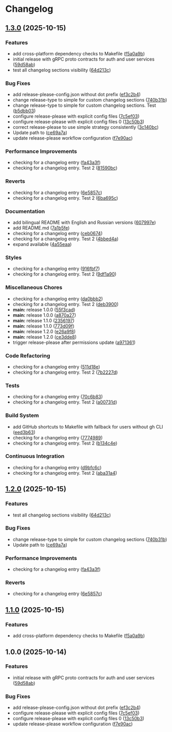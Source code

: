 # Changelog

## [1.3.0](https://github.com/AvdienkoSergey/grpc-contracts/compare/grpc-contracts-v1.2.0...grpc-contracts-v1.3.0) (2025-10-15)


### Features

* add cross-platform dependency checks to Makefile ([f5a0a9b](https://github.com/AvdienkoSergey/grpc-contracts/commit/f5a0a9bac38ba8f0d5ae6311d02acd76c2286287))
* initial release with gRPC proto contracts for auth and user services ([59d58ab](https://github.com/AvdienkoSergey/grpc-contracts/commit/59d58ab40b51b17ac86bf7a560cdbc13cf96c336))
* test all changelog sections visibility ([64d213c](https://github.com/AvdienkoSergey/grpc-contracts/commit/64d213c46b264ddc4eda4bcfb74926434ae6608e))


### Bug Fixes

* add release-please-config.json without dot prefix ([ef3c2b4](https://github.com/AvdienkoSergey/grpc-contracts/commit/ef3c2b408b87a43b18b5c7193988fb83a5036d24))
* change release-type to simple for custom changelog sections ([740b31b](https://github.com/AvdienkoSergey/grpc-contracts/commit/740b31b959adb8ef9a635f01de50802f73485d42))
* change release-type to simple for custom changelog sections. Test ([b5dbb03](https://github.com/AvdienkoSergey/grpc-contracts/commit/b5dbb03cb05b983e284efc46deeec984440104cf))
* configure release-please with explicit config files ([7c5ef03](https://github.com/AvdienkoSergey/grpc-contracts/commit/7c5ef03cf257afc91340857d4bf76e1f36b506b4))
* configure release-please with explicit config files 0 ([13c50b3](https://github.com/AvdienkoSergey/grpc-contracts/commit/13c50b3543ce20ad924d021b08f5f34e98aaa7d3))
* correct release-please to use simple strategy consistently ([3c140bc](https://github.com/AvdienkoSergey/grpc-contracts/commit/3c140bc25b80b2cc5e2b5c7a0ecd6449c39c6704))
* Update path to ([ce69a7a](https://github.com/AvdienkoSergey/grpc-contracts/commit/ce69a7ae0a57a8e78faf5c4e79f1d07e3812098b))
* update release-please workflow configuration ([f7e90ac](https://github.com/AvdienkoSergey/grpc-contracts/commit/f7e90ac033797ed8a9a3dffcb8b1ff8fba64e13f))


### Performance Improvements

* checking for a changelog entry ([fa43a3f](https://github.com/AvdienkoSergey/grpc-contracts/commit/fa43a3f3bfc032768883d890eb53b38cea45ecfa))
* checking for a changelog entry. Test 2 ([81590bc](https://github.com/AvdienkoSergey/grpc-contracts/commit/81590bcf8abdca35f9e54f9d793690e61042704e))


### Reverts

* checking for a changelog entry ([6e5857c](https://github.com/AvdienkoSergey/grpc-contracts/commit/6e5857c8d21f8f33867ee9e1c22abc59d2e191b9))
* checking for a changelog entry. Test 2 ([6ba695c](https://github.com/AvdienkoSergey/grpc-contracts/commit/6ba695c6ed7c920095c3a61437b16d68342755a7))


### Documentation

* add bilingual README with English and Russian versions ([607997e](https://github.com/AvdienkoSergey/grpc-contracts/commit/607997e1abb424f7011761bd8f86ba8801069077))
* add README.md ([7a1b5fe](https://github.com/AvdienkoSergey/grpc-contracts/commit/7a1b5fe8c5b99ef000c4b3ea15bd1a5d545ff4b4))
* checking for a changelog entry ([ceb0674](https://github.com/AvdienkoSergey/grpc-contracts/commit/ceb0674399048e03500e610b566f4090dc26701b))
* checking for a changelog entry. Test 2 ([4bbed4a](https://github.com/AvdienkoSergey/grpc-contracts/commit/4bbed4aa045791d75268a86f3cb5be0cc0cd63ce))
* expand available ([4a55eaa](https://github.com/AvdienkoSergey/grpc-contracts/commit/4a55eaa1a59dd1fbcf2226c8489b8abca8696b0c))


### Styles

* checking for a changelog entry ([916fbf7](https://github.com/AvdienkoSergey/grpc-contracts/commit/916fbf78355d2f9b4fa991cb60d371121bd09266))
* checking for a changelog entry. Test 2 ([9df1a90](https://github.com/AvdienkoSergey/grpc-contracts/commit/9df1a90941b8d8cbcf12b4b7fd4e790584258b43))


### Miscellaneous Chores

* checking for a changelog entry ([da0bbb2](https://github.com/AvdienkoSergey/grpc-contracts/commit/da0bbb21de211bc2b4c207b3b0ba036c4b718bc2))
* checking for a changelog entry. Test 2 ([deb3900](https://github.com/AvdienkoSergey/grpc-contracts/commit/deb3900c4f025f25bf4c127a9ff5df18e70e29f1))
* **main:** release 1.0.0 ([55f3cad](https://github.com/AvdienkoSergey/grpc-contracts/commit/55f3cad79150136a5023b29085a1e8c51bb5565b))
* **main:** release 1.0.0 ([a870a27](https://github.com/AvdienkoSergey/grpc-contracts/commit/a870a27cd6490d1a8ebcb577d0a7de9fecdb38c8))
* **main:** release 1.1.0 ([2356197](https://github.com/AvdienkoSergey/grpc-contracts/commit/2356197a73f8b5d9acf5b0fea95c13dde11f65db))
* **main:** release 1.1.0 ([773d09f](https://github.com/AvdienkoSergey/grpc-contracts/commit/773d09fcffc1b86a262f79fcd10e55ac06d5a431))
* **main:** release 1.2.0 ([e26a9f8](https://github.com/AvdienkoSergey/grpc-contracts/commit/e26a9f815efb3b5ddd3918d885de8ef38d55a530))
* **main:** release 1.2.0 ([ce3dde8](https://github.com/AvdienkoSergey/grpc-contracts/commit/ce3dde8247b08e580b86568e7f24a997899603ab))
* trigger release-please after permissions update ([a971361](https://github.com/AvdienkoSergey/grpc-contracts/commit/a971361a3decc8f52e1160230d3a921f9ee1ceb6))


### Code Refactoring

* checking for a changelog entry ([511d18e](https://github.com/AvdienkoSergey/grpc-contracts/commit/511d18e0d5baf8e4da652c4e35bf771962357563))
* checking for a changelog entry. Test 2 ([7b2227d](https://github.com/AvdienkoSergey/grpc-contracts/commit/7b2227ddbe04f07b9413d650e51bbf19e0388efb))


### Tests

* checking for a changelog entry ([70c6b83](https://github.com/AvdienkoSergey/grpc-contracts/commit/70c6b830eb392ecc4abd19884f8ec2a5745a29db))
* checking for a changelog entry. Test 2 ([a00731d](https://github.com/AvdienkoSergey/grpc-contracts/commit/a00731de4cd97ac779c85db6fc6adc10d2e2c207))


### Build System

* add GitHub shortcuts to Makefile with fallback for users without gh CLI ([eed3b63](https://github.com/AvdienkoSergey/grpc-contracts/commit/eed3b633f1c305cec47a11123587d25a0abc470f))
* checking for a changelog entry ([7774989](https://github.com/AvdienkoSergey/grpc-contracts/commit/7774989cb3fe6c023d3d0370b561deb7cfdd05aa))
* checking for a changelog entry. Test 2 ([b134c4e](https://github.com/AvdienkoSergey/grpc-contracts/commit/b134c4e281ce7696517c65432decaeec23f13b9c))


### Continuous Integration

* checking for a changelog entry ([d9bfc6c](https://github.com/AvdienkoSergey/grpc-contracts/commit/d9bfc6c3ab50e3049a13e43b40a5f04a78c2859e))
* checking for a changelog entry. Test 2 ([aba31a4](https://github.com/AvdienkoSergey/grpc-contracts/commit/aba31a498b1fe4157245518d2518dd0b54d5a1ee))

## [1.2.0](https://github.com/AvdienkoSergey/grpc-contracts/compare/v1.1.0...v1.2.0) (2025-10-15)


### Features

* test all changelog sections visibility ([64d213c](https://github.com/AvdienkoSergey/grpc-contracts/commit/64d213c46b264ddc4eda4bcfb74926434ae6608e))


### Bug Fixes

* change release-type to simple for custom changelog sections ([740b31b](https://github.com/AvdienkoSergey/grpc-contracts/commit/740b31b959adb8ef9a635f01de50802f73485d42))
* Update path to ([ce69a7a](https://github.com/AvdienkoSergey/grpc-contracts/commit/ce69a7ae0a57a8e78faf5c4e79f1d07e3812098b))


### Performance Improvements

* checking for a changelog entry ([fa43a3f](https://github.com/AvdienkoSergey/grpc-contracts/commit/fa43a3f3bfc032768883d890eb53b38cea45ecfa))


### Reverts

* checking for a changelog entry ([6e5857c](https://github.com/AvdienkoSergey/grpc-contracts/commit/6e5857c8d21f8f33867ee9e1c22abc59d2e191b9))

## [1.1.0](https://github.com/AvdienkoSergey/grpc-contracts/compare/v1.0.0...v1.1.0) (2025-10-15)


### Features

* add cross-platform dependency checks to Makefile ([f5a0a9b](https://github.com/AvdienkoSergey/grpc-contracts/commit/f5a0a9bac38ba8f0d5ae6311d02acd76c2286287))

## 1.0.0 (2025-10-14)


### Features

* initial release with gRPC proto contracts for auth and user services ([59d58ab](https://github.com/AvdienkoSergey/grpc-contracts/commit/59d58ab40b51b17ac86bf7a560cdbc13cf96c336))


### Bug Fixes

* add release-please-config.json without dot prefix ([ef3c2b4](https://github.com/AvdienkoSergey/grpc-contracts/commit/ef3c2b408b87a43b18b5c7193988fb83a5036d24))
* configure release-please with explicit config files ([7c5ef03](https://github.com/AvdienkoSergey/grpc-contracts/commit/7c5ef03cf257afc91340857d4bf76e1f36b506b4))
* configure release-please with explicit config files 0 ([13c50b3](https://github.com/AvdienkoSergey/grpc-contracts/commit/13c50b3543ce20ad924d021b08f5f34e98aaa7d3))
* update release-please workflow configuration ([f7e90ac](https://github.com/AvdienkoSergey/grpc-contracts/commit/f7e90ac033797ed8a9a3dffcb8b1ff8fba64e13f))
